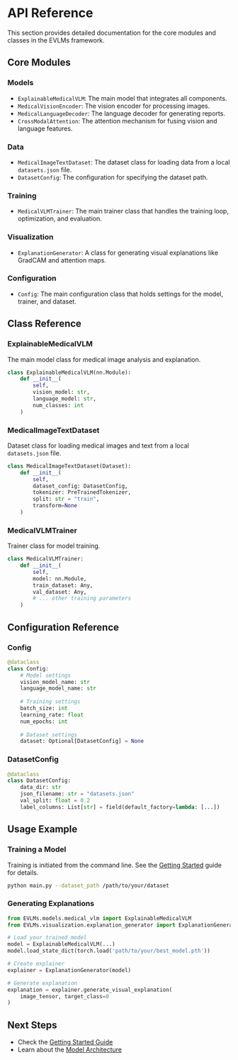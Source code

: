 # API Reference

This section provides detailed documentation for the core modules and classes in the EVLMs framework.

## Core Modules

### Models
-   `ExplainableMedicalVLM`: The main model that integrates all components.
-   `MedicalVisionEncoder`: The vision encoder for processing images.
-   `MedicalLanguageDecoder`: The language decoder for generating reports.
-   `CrossModalAttention`: The attention mechanism for fusing vision and language features.

### Data
-   `MedicalImageTextDataset`: The dataset class for loading data from a local `datasets.json` file.
-   `DatasetConfig`: The configuration for specifying the dataset path.

### Training
-   `MedicalVLMTrainer`: The main trainer class that handles the training loop, optimization, and evaluation.

### Visualization
-   `ExplanationGenerator`: A class for generating visual explanations like GradCAM and attention maps.

### Configuration
-   `Config`: The main configuration class that holds settings for the model, trainer, and dataset.

## Class Reference

### ExplainableMedicalVLM

The main model class for medical image analysis and explanation.

```python
class ExplainableMedicalVLM(nn.Module):
    def __init__(
        self,
        vision_model: str,
        language_model: str,
        num_classes: int
    )
```

### MedicalImageTextDataset

Dataset class for loading medical images and text from a local `datasets.json` file.

```python
class MedicalImageTextDataset(Dataset):
    def __init__(
        self,
        dataset_config: DatasetConfig,
        tokenizer: PreTrainedTokenizer,
        split: str = "train",
        transform=None
    )
```

### MedicalVLMTrainer

Trainer class for model training.

```python
class MedicalVLMTrainer:
    def __init__(
        self,
        model: nn.Module,
        train_dataset: Any,
        val_dataset: Any,
        # ... other training parameters
    )
```

## Configuration Reference

### Config

```python
@dataclass
class Config:
    # Model settings
    vision_model_name: str
    language_model_name: str
    
    # Training settings
    batch_size: int
    learning_rate: float
    num_epochs: int
    
    # Dataset settings
    dataset: Optional[DatasetConfig] = None
```

### DatasetConfig

```python
@dataclass
class DatasetConfig:
    data_dir: str
    json_filename: str = "datasets.json"
    val_split: float = 0.2
    label_columns: List[str] = field(default_factory=lambda: [...])
```

## Usage Example

### Training a Model

Training is initiated from the command line. See the [Getting Started](https://github.com/danjacobellis/ExplainableVisionLanguageModels-EVLMs/blob/main/docs/guides/getting_started.md) guide for details.

```bash
python main.py --dataset_path /path/to/your/dataset
```

### Generating Explanations

```python
from EVLMs.models.medical_vlm import ExplainableMedicalVLM
from EVLMs.visualization.explanation_generator import ExplanationGenerator

# Load your trained model
model = ExplainableMedicalVLM(...)
model.load_state_dict(torch.load('path/to/your/best_model.pth'))

# Create explainer
explainer = ExplanationGenerator(model)

# Generate explanation
explanation = explainer.generate_visual_explanation(
    image_tensor, target_class=0
)
```

## Next Steps

-   Check the [Getting Started Guide](../guides/getting_started.md)
-   Learn about the [Model Architecture](../guides/model_architecture.md)
 